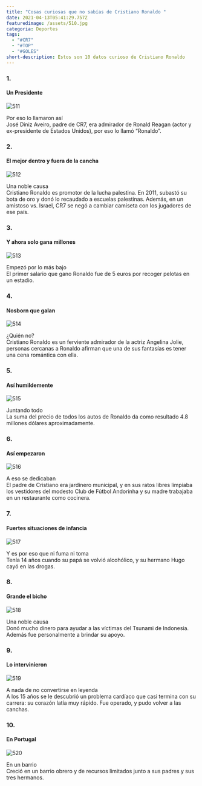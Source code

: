 ```yaml
---
title: "Cosas curiosas que no sabías de Cristiano Ronaldo "
date: 2021-04-13T05:41:29.757Z
featuredimage: /assets/510.jpg
categoria: Deportes
tags:
  - "#CR7"
  - "#TOP"
  - "#GOLES"
short-description: Estos son 10 datos curioso de Cristiano Ronaldo
---
```

### 1.

#### Un Presidente

![511](/assets/511.jpg "511")

Por eso lo llamaron así <br/>
José Diniz Aveiro, padre de CR7, era admirador de Ronald Reagan (actor y ex-presidente de Estados Unidos), por eso lo llamó “Ronaldo”.

### 2.

#### El mejor dentro y fuera de la cancha 

![512](/assets/512.jpg "512")

Una noble causa <br/>
Cristiano Ronaldo es promotor de la lucha palestina. En 2011, subastó su bota de oro y donó lo recaudado a escuelas palestinas. Además, en un amistoso vs. Israel, CR7 se negó a cambiar camiseta con los jugadores de ese país.

### 3.

#### Y ahora solo gana millones 

![513](/assets/513.jpg "513")

Empezó por lo más bajo <br/>
El primer salario que gano Ronaldo fue de 5 euros por recoger pelotas en un estadio.

### 4.

#### Nosborn que galan

![514](/assets/514.jpg "514")

¿Quién no?<br/>
Cristiano Ronaldo es un ferviente admirador de la actriz Angelina Jolie, personas cercanas a Ronaldo afirman que una de sus fantasías es tener una cena romántica con ella.

### 5.

#### Así humildemente  

![515](/assets/515.jpg "515")

Juntando todo<br/>
La suma del precio de todos los autos de Ronaldo da como resultado 4.8 millones dólares aproximadamente.

### 6.

#### Así empezaron 

![516](/assets/516.jpg "516")

A eso se dedicaban <br/>
El padre de Cristiano era jardinero municipal, y en sus ratos libres limpiaba los vestidores del modesto Club de Fútbol Andorinha y su madre trabajaba en un restaurante como cocinera.

### 7.

#### Fuertes situaciones de infancia

![517](/assets/517.jpg "517")

Y es por eso que ni fuma ni toma <br/>
Tenía 14 años cuando su papá se volvió alcohólico, y su hermano Hugo cayó en las drogas.

### 8.

#### Grande el bicho 

![518](/assets/518.jpg "518")

Una noble causa <br/>
Donó mucho dinero para ayudar a las víctimas del Tsunami de Indonesia. Además fue personalmente a brindar su apoyo.

### 9.

#### Lo intervinieron 

![519](/assets/519.jpg "519")

A nada de no convertirse en leyenda <br/>
A los 15 años se le descubrió un problema cardíaco que casi termina con su carrera: su corazón latía muy rápido. Fue operado, y pudo volver a las canchas.

### 10.

#### En Portugal 

![520](/assets/0520.jpg "520")

En un barrio <br/>
Creció en un barrio obrero y de recursos limitados junto a sus padres y sus tres hermanos.